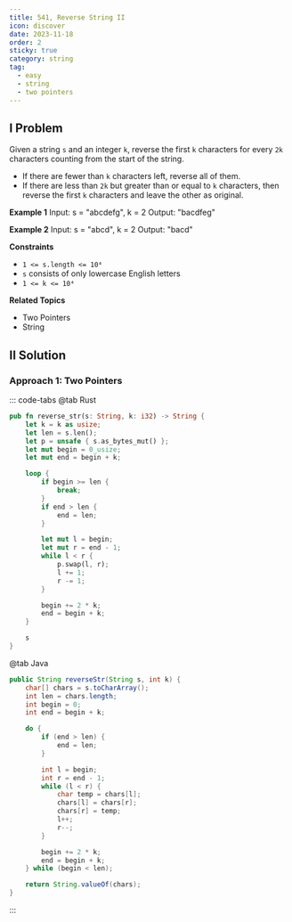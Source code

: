 ```yaml
---
title: 541, Reverse String II
icon: discover
date: 2023-11-18
order: 2
sticky: true
category: string
tag: 
  - easy
  - string
  - two pointers
---
```


## I Problem
Given a string `s` and an integer `k`, reverse the first `k` characters for every `2k` characters counting from the start of the string.
- If there are fewer than `k` characters left, reverse all of them.
- If there are less than `2k` but greater than or equal to `k` characters, then reverse the first `k` characters and leave the other as original.

**Example 1**
Input: s = "abcdefg", k = 2
Output: "bacdfeg"

**Example 2**
Input: s = "abcd", k = 2
Output: "bacd"

**Constraints**
- `1 <= s.length <= 10⁴`
- `s` consists of only lowercase English letters
- `1 <= k <= 10⁴`

**Related Topics**
- Two Pointers
- String


## II Solution
### Approach 1: Two Pointers
::: code-tabs
@tab Rust
```rust
pub fn reverse_str(s: String, k: i32) -> String {
    let k = k as usize;
    let len = s.len();
    let p = unsafe { s.as_bytes_mut() };
    let mut begin = 0_usize;
    let mut end = begin + k;

    loop {
        if begin >= len {
            break;
        }
        if end > len {
            end = len;
        }

        let mut l = begin;
        let mut r = end - 1;
        while l < r {
            p.swap(l, r);
            l += 1;
            r -= 1;
        }

        begin += 2 * k;
        end = begin + k;
    }

    s
}
```

@tab Java
```java
public String reverseStr(String s, int k) {
    char[] chars = s.toCharArray();
    int len = chars.length;
    int begin = 0;
    int end = begin + k;

    do {
        if (end > len) {
            end = len;
        }

        int l = begin;
        int r = end - 1;
        while (l < r) {
            char temp = chars[l];
            chars[l] = chars[r];
            chars[r] = temp;
            l++;
            r--;
        }

        begin += 2 * k;
        end = begin + k;
    } while (begin < len);

    return String.valueOf(chars);
}
```
:::